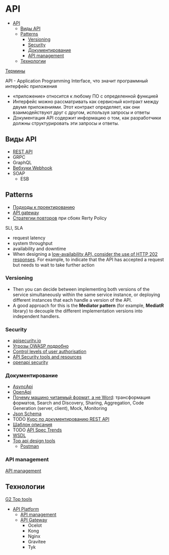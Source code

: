 # API

- [API](#api)
  - [Виды API](#виды-api)
  - [Patterns](#patterns)
    - [Versioning](#versioning)
    - [Security](#security)
    - [Документирование](#документирование)
    - [API management](#api-management)
  - [Технологии](#технологии)

[Термины](https://starkovden.github.io/Glossary-for-API-documentation.html)

API - Application Programming Interface, что значит программный интерфейс приложения

  - «приложение» относится к любому ПО с определенной функцией
  - Интерфейс можно рассматривать как сервисный контракт между двумя приложениями. Этот контракт определяет, как они взаимодействуют друг с другом, используя запросы и ответы
  - Документация API содержит информацию о том, как разработчики должны структурировать эти запросы и ответы.

## Виды API

- [REST API](api.rest.md)
- GRPC
- GraphQL
- [Вебхуки Webhook](https://systems.education/api-realtime)
- SOAP
  - ESB

## Patterns

- [Подходы к проектированию](api.design.md)
- [API gateway](api.gateway.md)
- [Стратегии повторов](../arch/pattern/pattern.failure.md) при сбоях Rerty Policy

SLI, SLA

- request latency
- system throughput
- availability and downtime
- When designing a [low-availability API, consider the use of HTTP 202 responses](https://www.gov.uk/guidance/setting-api-service-levels). For example, to indicate that the API has accepted a request but needs to wait to take further action

### Versioning

- Then you can decide between implementing both versions of the service simultaneously within the same service instance, or deploying different instances that each handle a version of the API.
- A good approach for this is the __Mediator pattern__ (for example, __MediatR__ library) to decouple the different implementation versions into independent handlers.

### Security

- [apisecurity.io](https://apisecurity.io/)
- [Угрозы OWASP подробно](https://habr.com/ru/post/503284/)
- [Control levels of user authorisation](https://www.gov.uk/guidance/gds-api-technical-and-data-standards)
- [API Security tools and resources](https://github.com/arainho/awesome-api-security)
- [openapi security](https://openapi.security/)

### Документирование

- [AsyncApi](asyncapi.md)
- [OpenApi](openapi.md)
- [Почему машино читаемый формат, а не Word](https://www.apimatic.io/blog/2017/04/why-your-api-needs-machine-readable-description-832e805f6855/): трансформация форматов, Search and Discovery, Sharing, Aggregation, Code Generation (server, client), Mock, Monitoring  
- [Json Schema](jsonschema.md)
- TODO [Курс по документированию REST API](https://starkovden.github.io/)
- [Шаблон описания](https://tyk.io/blog/whats-minimum-documentation-required-api/)
- TODO [API Spec Trends](https://www.apimatic.io/blog/2022/03/top-api-specification-trends-2019-2022/)
- [WSDL](wsdl.md)
- [Top api design tools](https://www.g2.com/categories/api-design)
  - [Postman](../technology/api/postman.md)

### API management

[API management](api-managment.md)

## Технологии

[G2 Top tools](https://www.g2.com/reports/8128c8c9-0bc9-4c9e-8daa-b1b1294d3c77/preview?tab=grid)

- [API Platform](https://blog.postman.com/new-postman-api-platform-redefining-api-management-for-api-first-world/)
  - [API management](api-managment.md)
  - [API Gateway](api.gateway.md)
    - Ocelot
    - Kong
    - Nginx
    - Gravitee
    - Tyk
